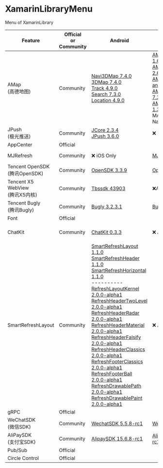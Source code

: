 # XamarinLibraryMenu
Menu of XamarinLibrary

Feature | Official <br>or<br> Community|Android | iOS | Android Demo | iOS Demo |Packages
---------|----------|---------|----------|----------|----------|----------
 AMap<br>(高德地图) |Community| [Navi3DMap 7.4.0](https://www.nuget.org/packages/XamarinLibrary.Xamarin.Android.Amap.Api.Navi3DMap/)<br> [3DMap 7.4.0](https://www.nuget.org/packages/XamarinLibrary.Xamarin.Android.Amap.Api.3DMap/)<br>[Track 4.9.0](https://www.nuget.org/packages/XamarinLibrary.Xamarin.Android.Amap.Api.Track/)<br>[Search 7.3.0](https://www.nuget.org/packages/XamarinLibrary.Xamarin.Android.Amap.Api.Search/) <br>[Location 4.9.0](https://www.nuget.org/packages/XamarinLibrary.Xamarin.Android.Amap.Api.Location)|[AMapFoundationKit 1.6.3](https://www.nuget.org/packages/XamarinLibrary.Xamarin.iOS.AMapFoundationKit/)<br>[AMapLocationKit 2.6.5](https://www.nuget.org/packages/XamarinLibrary.Xamarin.iOS.AMapLocationKit/)<br>[AMapNaviKit(Map and Navi) 7.5.0](https://www.nuget.org/packages/XamarinLibrary.Xamarin.iOS.AMapNaviKit/)<br>[AMapSearchKit 7.3.0](https://www.nuget.org/packages/XamarinLibrary.Xamarin.iOS.AMapSearchKit/)<br>[AMapTrackKit 1.3.0](https://www.nuget.org/packages/XamarinLibrary.Xamarin.iOS.AMapTrackKit/)<br>MAMapKit(Use NaviKit Instead)|[Demo URL](https://github.com/jingliancui/XamarinFormsAMapSDKSample/tree/master/Android)|[Demo URL](https://github.com/jingliancui/XamarinFormsAMapSDKSample/tree/master/iOS)|[iOS](https://lbs.amap.com/api/ios-sdk/download)<br>[Android](https://lbs.amap.com/api/android-sdk/download)|
 JPush<br>(极光推送) |Community| [JCore 2.3.4](https://www.nuget.org/packages/XamarinLibrary.Xamarin.Android.Jcore/)<br>[JPush 3.6.0](https://www.nuget.org/packages/XamarinLibrary.Xamarin.Android.Jpush/) | ❌ | [Demo URL](https://github.com/jingliancui/XamarinFormsJPushSample) |❌|[Android](https://docs.jiguang.cn/jpush/client/Android/android_guide/#jcenter)<br>[iOS](https://docs.jiguang.cn/jpush/client/iOS/ios_guide_new/#_4)|
 AppCenter| Official|| | |
 MJRefresh |Community| ❌ iOS Only | [MJRefresh 3.4.1](https://www.nuget.org/packages/XamarinLibrary.Xamarin.iOS.MJRefresh/) |❌ iOS Only  |[Demo URL](https://github.com/jingliancui/XamarinFormsMJRefreshSample)||
 Tencent OpenSDK<br>(腾讯OpenSDK)|Community|[OpenSDK 3.3.9](https://www.nuget.org/packages/XamarinLibrary.Xamarin.Android.Tencent.OpenSDK/)|[OpenAPI 3.3.9](https://www.nuget.org/packages/XamarinLibrary.Xamarin.iOS.Tencent.OpenAPI/)|[Demo URL](https://github.com/jingliancui/XamarinFormsTencentOpenSDKSample)|[Demo URL](https://github.com/jingliancui/XamarinFormsTencentOpenSDKSample)|[URL](https://wiki.open.qq.com/wiki/mobile/SDK下载)|
 Tencent X5 WebView<br>(腾讯X5内核)|Community|[Tbssdk 43903](https://www.nuget.org/packages/XamarinLibrary.Xamarin.Android.Tencent.Tbs.Tbssdk.Sdk/)|❌Android Only|[Demo URL](https://github.com/jingliancui/XamarinFormsTencentX5Sample)|❌ Android Only|[URL](https://x5.tencent.com/tbs/sdk.html)|
 Tencent Bugly<br>(腾讯Bugly)|Community|[Bugly 3.2.3.1](https://www.nuget.org/packages/XamarinLibrary.Xamarin.Android.Tencent.Bugly/)|[Bugly 2.5.5](https://www.nuget.org/packages/XamarinLibrary.Xamarin.iOS.Tencent.Bugly/)|[Demo URL](https://github.com/jingliancui/XamarinFormsTencentBuglySample)|[Demo URL](https://github.com/jingliancui/XamarinFormsTencentBuglySample)|[URL](https://bugly.qq.com/v2/downloads)|
 Font|Official|||
 ChatKit|Community|[ChatKit 0.3.3](https://www.nuget.org/packages/XamarinLibrary.Xamarin.Android.ChatKit/)|❌ Android Only|[Demo URL](https://github.com/jingliancui/XamarinFormsChatKitSample)|❌ Android Only|
 SmartRefreshLayout|Community|[SmartRefreshLayout 1.1.0](https://www.nuget.org/packages/XamarinLibrary.Xamarin.Android.Smartrefresh.SmartRefreshLayout/)<br>[SmartRefreshHeader 1.1.0](https://www.nuget.org/packages/XamarinLibrary.Xamarin.Android.Smartrefresh.SmartRefreshHeader/)<br>[SmartRefreshHorizontal 1.1.0](https://www.nuget.org/packages/XamarinLibrary.Xamarin.Android.SmartRefresh.SmartRefreshHorizontal/)<br>----------<br>[RefreshLayoutKernel 2.0.0-alpha1](https://www.nuget.org/packages/XamarinLibrary.Xamarin.Android.Smart.RefreshLayoutKernel/2.0.0-alpha1)<br>[RefreshHeaderTwoLevel 2.0.0-alpha1](https://www.nuget.org/packages/XamarinLibrary.Xamarin.Android.Smart.RefreshHeaderTwoLevel/2.0.0-alpha1)<br>[RefreshHeaderRadar 2.0.0-alpha1](https://www.nuget.org/packages/XamarinLibrary.Xamarin.Android.Smart.RefreshHeaderRadar/2.0.0-alpha1)<br>[RefreshHeaderMaterial 2.0.0-alpha1](https://www.nuget.org/packages/XamarinLibrary.Xamarin.Android.Smart.RefreshHeaderMaterial/2.0.0-alpha1)<br>[RefreshHeaderFalsify 2.0.0-alpha1](https://www.nuget.org/packages/XamarinLibrary.Xamarin.Android.Smart.RefreshHeaderFalsify/2.0.0-alpha1)<br>[RefreshHeaderClassics 2.0.0-alpha1](https://www.nuget.org/packages/XamarinLibrary.Xamarin.Android.Smart.RefreshHeaderClassics/2.0.0-alpha1)<br>[RefreshFooterClassics 2.0.0-alpha1](https://www.nuget.org/packages/XamarinLibrary.Xamarin.Android.Smart.RefreshFooterClassics/2.0.0-alpha1)<br>[RefreshFooterBall 2.0.0-alpha1](https://www.nuget.org/packages/XamarinLibrary.Xamarin.Android.Smart.RefreshFooterBall/2.0.0-alpha1)<br>[RefreshDrawablePath 2.0.0-alpha1](https://www.nuget.org/packages/XamarinLibrary.Xamarin.Android.Smart.RefreshDrawablePath/2.0.0-alpha1)<br>[RefreshDrawablePaint 2.0.0-alpha1](https://www.nuget.org/packages/XamarinLibrary.Xamarin.Android.Smart.RefreshDrawablePaint/2.0.0-alpha1)|❌ Android Only|[Demo URL](https://github.com/jingliancui/XamarinFormsSmartRefreshLayoutSample)|❌ Android Only|
 gRPC|Official|||
 WeChatSDK<br>(微信SDK)|Community|[WechatSDK 5.5.8-rc1](https://www.nuget.org/packages/XamarinLibrary.Xamarin.Android.WechatSDK/)|[WechatSDK 1.8.6.2](https://www.nuget.org/packages/XamarinLibrary.Xamarin.iOS.WechatSDK/)|[Demo URL](https://github.com/jingliancui/XamarinFormsWechatSDKSample)|[Demo URL](https://github.com/jingliancui/XamarinFormsWechatSDKSample)|[Android](https://bintray.com/wechat-sdk-team/maven/com.tencent.mm.opensdk%3Awechat-sdk-android-without-mta#)<br>[iOS](https://developers.weixin.qq.com/doc/oplatform/Downloads/iOS_Resource.html)|
 AliPaySDK<br>(支付宝SDK)|Community|[AlipaySDK 15.6.8-rc1](https://www.nuget.org/packages/XamarinLibrary.Xamarin.Android.AlipaySDK/)|[AlipaySDK 15.6.8-rc1](https://www.nuget.org/packages/XamarinLibrary.Xamarin.iOS.AlipaySDK/)|[Demo URL](https://github.com/jingliancui/XamarinFormsAlipaySDKSample)|[Demo URL](https://github.com/jingliancui/XamarinFormsAlipaySDKSample)|[URL](https://opendocs.alipay.com/open/54/104509)|
Pub/Sub|Official|||
Circle Control|Official|||
